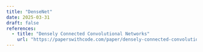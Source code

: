 ```yaml
---
title: "DenseNet"
date: 2025-03-31
draft: false
references:
  - title: "Densely Connected Convolutional Networks"
    url: "https://paperswithcode.com/paper/densely-connected-convolutional-networks"
---
```



